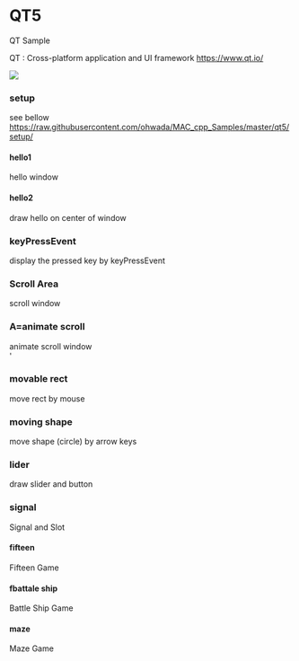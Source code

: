 QT5
===============

QT Sample <br/>

QT : Cross-platform application and UI framework
https://www.qt.io/ <br/>

<image src="https://raw.githubusercontent.com/ohwada/MAC_cpp_Samples/master/qt5/hello2/hello2.png" /> <br/>


### setup
see bellow <br/>
https://raw.githubusercontent.com/ohwada/MAC_cpp_Samples/master/qt5/setup/ <br/>


#### hello1
hello window <br/>

#### hello2
draw hello on center of window <br/>

### keyPressEvent 
display the pressed key  by  keyPressEvent <br/>

### Scroll Area
scroll window <br/>

### A=animate scroll 
 animate scroll window <br/>'

### movable rect
move rect by mouse <br/>

### moving shape
move shape (circle) by arrow keys  <br/>

### lider
draw slider and button <br/>

### signal
Signal and Slot <br/>

#### fifteen
Fifteen Game <br/>

#### fbattale ship
Battle Ship Game <br/>

#### maze
Maze Game <br/>
